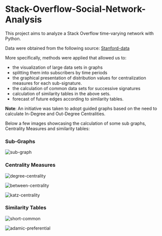 # Stack-Overflow-Social-Network-Analysis
This project aims to analyze a Stack Overflow time-varying network with Python. 

Data were obtained from the following source: [Stanford-data](https://snap.stanford.edu/data/sx-stackoverflow.html)

More specifically, methods were applied that allowed us to:
- the visualization of large data sets in graphs
- splitting them into subscribers by time periods
- the graphical presentation of distribution values for centralization measures for each sub-signature.
- the calculation of common data sets for successive signatures
- calculation of similarity tables in the above sets.
- forecast of future edges according to similarity tables.

**Note**: An initiative was taken to adopt guided graphs based on the need to calculate In-Degree and Out-Degree Centralities.

Below a few images showcasing the calculation of some sub graphs, Centrality Measures and similarity tables:

### Sub-Graphs

![sub-graph](https://github.com/GeorgeCodeHub/Stack-Overflow-Social-Network-Analysis/blob/main/Screenshots/sub-graphs.png)

### Centrality Measures

![degree-centrality](https://github.com/GeorgeCodeHub/Stack-Overflow-Social-Network-Analysis/blob/main/Screenshots/Degree-Centrality.png)

![between-centrality](https://github.com/GeorgeCodeHub/Stack-Overflow-Social-Network-Analysis/blob/main/Screenshots/Between-Centrality.png)

![katz-centrality](https://github.com/GeorgeCodeHub/Stack-Overflow-Social-Network-Analysis/blob/main/Screenshots/Katz-Centrality.png)

### Similarity Tables

![short-common](https://github.com/GeorgeCodeHub/Stack-Overflow-Social-Network-Analysis/blob/main/Screenshots/Short-Graph-Common-Neighbors.png)

![adamic-preferential](https://github.com/GeorgeCodeHub/Stack-Overflow-Social-Network-Analysis/blob/main/Screenshots/Adamic-Preferential.png)

